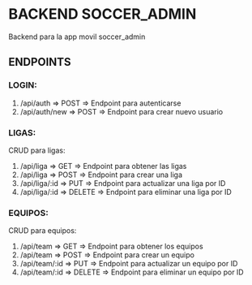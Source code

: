 # BACKEND SOCCER_ADMIN

Backend para la app movil soccer_admin

## ENDPOINTS

### LOGIN:
1) /api/auth => POST => Endpoint para autenticarse 
2) /api/auth/new => POST => Endpoint para crear nuevo usuario

### LIGAS:

CRUD para ligas:

1) /api/liga => GET => Endpoint para obtener las ligas
2) /api/liga => POST => Endpoint para crear una liga
3) /api/liga/:id => PUT => Endpoint para actualizar una liga por ID
3) /api/liga/:id => DELETE => Endpoint para eliminar una liga por ID

### EQUIPOS:

CRUD para equipos:

1) /api/team => GET => Endpoint para obtener los equipos
2) /api/team => POST => Endpoint para crear un equipo
3) /api/team/:id => PUT => Endpoint para actualizar un equipo por ID
3) /api/team/:id => DELETE => Endpoint para eliminar un equipo por ID
